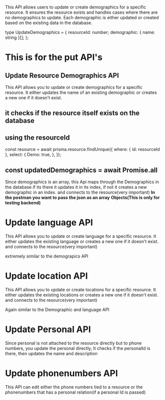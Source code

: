 This API allows users to update or create demographics for a specific 
resource. It ensures the resource exists and handles cases where 
there are no demographics to update. Each demographic is either 
updated or created based on the existing data in the database.


type UpdateDemographics = {
  resourceId: number;
  demographic: { name: string }[];
};

# This is for the put API's

## Update Resource Demographics API

This API allows you to update or create demographics for a specific resource. It either updates the name of an existing demographic or creates a new one if it doesn't exist.

## it checks if the resource itself exists on the database
## using the resourceId
const resource = await prisma.resource.findUnique({
      where: { id: resourceId },
      select: {
        Demo: true,
      },
    });

## const updatedDemographics = await Promise.all

Since demographics is an array, this Api maps through the
Demographics in the database if its there it updates it in its index, if not it creates a new demographic in an index. and connects to the resource(very important)
**In the postman you want to pass the json as an array**
**Objects(This is only for testing backend)**





# Update language API
This API allows you to update or create language for a specific resource. It either updates the existing language or creates a new one if it doesn't exist. and connects to the resource(very important)

extremely similar to the demograpics API




# Update location API
This API allows you to update or create locations for a specific resource. It either updates the existing locations or creates a new one if it doesn't exist. and connects to the resource(very important)

Again similar to the Demographic and language API



# Update Personal API
Since personal is not attached to the resource directly but to phone numbers, you update the personal directly, It checks if the personalId is there, then updates the name and description




# Update phonenumbers API

This API can edit either the phone numbers tied to a resource or the phonenumbers that has a personal relation(if a personal Id is passed)



